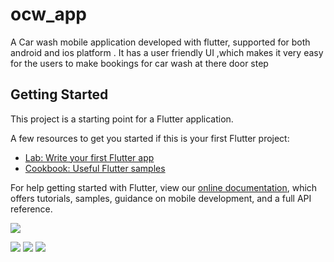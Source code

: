 # ocw_app

A Car wash mobile application developed with flutter, supported for both android and ios platform . It has a user friendly UI ,which makes it very easy for the users to make bookings for car wash at there door step 

## Getting Started

This project is a starting point for a Flutter application.

A few resources to get you started if this is your first Flutter project:

- [Lab: Write your first Flutter app](https://flutter.dev/docs/get-started/codelab)
- [Cookbook: Useful Flutter samples](https://flutter.dev/docs/cookbook)

For help getting started with Flutter, view our
[online documentation](https://flutter.dev/docs), which offers tutorials,
samples, guidance on mobile development, and a full API reference.

![](209e701a-d285-4fc6-bdbc-3bb0f2690537.jpg)

![](96d8a40d-3684-42e9-a964-8454c805efd2.jpg)
![](a1ca0290-4c1c-4b08-b08d-61c7eb08761c.jpg)
![](b2baa15e-7ba4-45ef-827a-1477d3180d5b.jpg)
